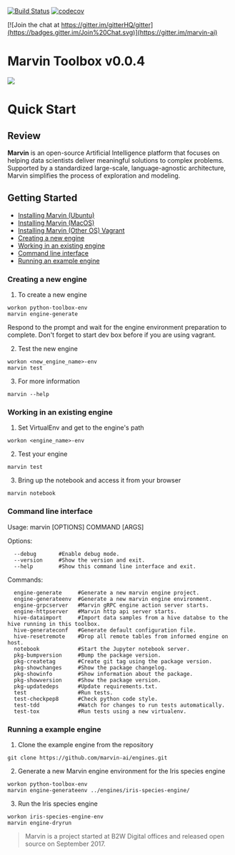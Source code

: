 [![Build Status](https://travis-ci.org/marvin-ai/marvin-python-toolbox.svg)](https://travis-ci.org/marvin-ai/marvin-python-toolbox) [![codecov](https://codecov.io/gh/marvin-ai/marvin-python-toolbox/branch/master/graph/badge.svg)](https://codecov.io/gh/marvin-ai/marvin-python-toolbox)

[![Join the chat at https://gitter.im/gitterHQ/gitter](https://badges.gitter.im/Join%20Chat.svg)](https://gitter.im/marvin-ai)

# Marvin Toolbox v0.0.4

![](https://images-americanas.b2w.io/img/_staging/marvin/marvin.png)

# Quick Start

## Review

**Marvin** is an open-source Artificial Intelligence platform that focuses on helping data scientists deliver meaningful solutions to complex problems. Supported by a standardized large-scale, language-agnostic architecture, Marvin simplifies the process of exploration and modeling.

## Getting Started
* [Installing Marvin (Ubuntu)](https://marvin.apache.org/marvin-platform-book/ch2_toolbox_installation/ubuntu/)
* [Installing Marvin (MacOS)](https://marvin.apache.org/marvin-platform-book/ch2_toolbox_installation/mac/)
* [Installing Marvin (Other OS) Vagrant](https://marvin.apache.org/marvin-platform-book/ch2_toolbox_installation/vagrant/)
* [Creating a new engine](#creating-a-new-engine)
* [Working in an existing engine](#working-in-an-existing-engine)
* [Command line interface](#command-line-interface)
* [Running an example engine](#running-a-example-engine)


### Creating a new engine
1. To create a new engine
```
workon python-toolbox-env
marvin engine-generate
```
Respond to the prompt and wait for the engine environment preparation to complete. Don't forget to start dev box before if you are using vagrant.

2. Test the new engine
```
workon <new_engine_name>-env
marvin test
```

3. For more information
```
marvin --help
```

### Working in an existing engine

1. Set VirtualEnv and get to the engine's path
```
workon <engine_name>-env
```

2. Test your engine
```
marvin test
```

3. Bring up the notebook and access it from your browser
```
marvin notebook
```

### Command line interface
Usage: marvin [OPTIONS] COMMAND [ARGS]

Options:
```
  --debug       #Enable debug mode.
  --version     #Show the version and exit.
  --help        #Show this command line interface and exit.
```

Commands:
```
  engine-generate     #Generate a new marvin engine project.
  engine-generateenv  #Generate a new marvin engine environment.
  engine-grpcserver   #Marvin gRPC engine action server starts.
  engine-httpserver   #Marvin http api server starts.
  hive-dataimport     #Import data samples from a hive databse to the hive running in this toolbox.
  hive-generateconf   #Generate default configuration file.
  hive-resetremote    #Drop all remote tables from informed engine on host.
  notebook            #Start the Jupyter notebook server.
  pkg-bumpversion     #Bump the package version.
  pkg-createtag       #Create git tag using the package version.
  pkg-showchanges     #Show the package changelog.
  pkg-showinfo        #Show information about the package.
  pkg-showversion     #Show the package version.
  pkg-updatedeps      #Update requirements.txt.
  test                #Run tests.
  test-checkpep8      #Check python code style.
  test-tdd            #Watch for changes to run tests automatically.
  test-tox            #Run tests using a new virtualenv.
```

### Running a example engine 

1. Clone the example engine from the repository
```
git clone https://github.com/marvin-ai/engines.git
```

2. Generate a new Marvin engine environment for the Iris species engine
```
workon python-toolbox-env
marvin engine-generateenv ../engines/iris-species-engine/
```

3. Run the Iris species engine
```
workon iris-species-engine-env
marvin engine-dryrun 
```

> Marvin is a project started at B2W Digital offices and released open source on September 2017.
